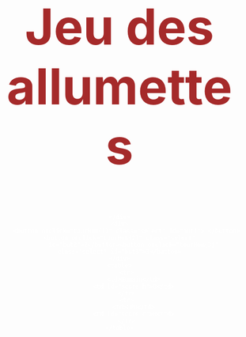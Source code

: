 <style>
	body {
		text-align: center;
		background-image: url("fire.gif");
		background-size: 50%;
		color: white
	}

	h1 {
		color: brown;
		font-size: 100px;
		margin-bottom: 5px;
	}

	.select {
		margin: 5px;
	}

	table {
		margin-right: auto;
		margin-left: auto;
		margin-top: 5px;
	}

	table.allu {
		margin-top: 10%;
		margin-bottom: 5%;
		border-spacing: 8px 3px;
	}

	.allumette {
		padding-top: 50px;
		padding-left: 10px;
		border: 25px;


	}

	.allumette_body {
		background-color: burlywood;
	}

	.allumette_head {
		background-color: red;
		padding-top: 10px;
		;
	}

	.allumette_taken {
		background-color: grey;
	}

	.good_answer {
		color: red;
	}
</style>

<body>
	<h1>Jeu des allumettes</h1>
	<h3 id="allu"></h3>
	<table class="allu">
		<tr id="head"></tr>
		<tr id="body"></tr>
	</table>
	<div id="cpus">

	</div>
	<div>
		<button onclick="tourHum(1)" class="select" id="but1">1</button><button onclick="tourHum(2)" class="select"
			id="but2">2</button><button onclick="tourHum(3)" class="select" id="but3">3</button>
	</div>
	<table>
		<tr>
			<td>Humain</td>
			<td id="score_h">0</td>
		</tr>
		<tr>
			<td>CPU</td>
			<td id="score_c">0</td>
		</tr>
	</table>
</body>
<script src="script.js"></script>
